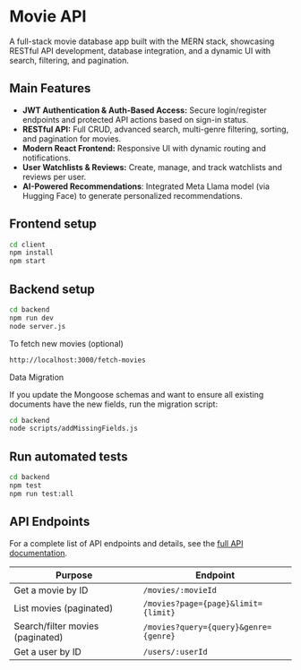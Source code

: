 # Movie API

A full-stack movie database app built with the MERN stack, showcasing RESTful API development, database integration, and a dynamic UI with search, filtering, and pagination.

## Main Features

- **JWT Authentication & Auth-Based Access:** Secure login/register endpoints and protected API actions based on sign-in status.
- **RESTful API:** Full CRUD, advanced search, multi-genre filtering, sorting, and pagination for movies.
- **Modern React Frontend:** Responsive UI with dynamic routing and notifications.
- **User Watchlists & Reviews:** Create, manage, and track watchlists and reviews per user.
- **AI-Powered Recommendations**: Integrated Meta Llama model (via Hugging Face) to generate personalized recommendations.

## Frontend setup

```bash
cd client
npm install
npm start
```

## Backend setup

```bash
cd backend
npm run dev
node server.js
```

To fetch new movies (optional)

```bash
http://localhost:3000/fetch-movies
```

Data Migration

If you update the Mongoose schemas and want to ensure all existing documents have the new fields, run the migration script:

```bash
cd backend
node scripts/addMissingFields.js
```

## Run automated tests

```bash
cd backend
npm test
npm run test:all

```

## API Endpoints

For a complete list of API endpoints and details, see the [full API documentation](API.md).

| Purpose                          | Endpoint                              |
| -------------------------------- | ------------------------------------- |
| Get a movie by ID                | `/movies/:movieId`                    |
| List movies (paginated)          | `/movies?page={page}&limit={limit}`   |
| Search/filter movies (paginated) | `/movies?query={query}&genre={genre}` |
| Get a user by ID                 | `/users/:userId`                      |
